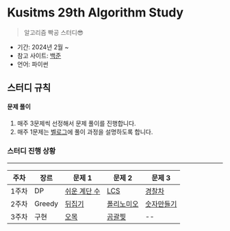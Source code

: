 # Kusitms 29th Algorithm Study

> 알고리즘 빡공 스터디😎

- 기간: 2024년 2월 ~
- 참고 사이트: [백준](https://www.acmicpc.net/)
- 언어: 파이썬

## 스터디 규칙

#### 문제 풀이

1. 매주 3문제씩 선정해서 문제 풀이를 진행합니다.
2. 매주 1문제는 [벨로그](https://velog.io/@j2noo/posts)에 풀이 과정을 설명하도록 합니다.

### 스터디 진행 상황

---

| **주차** | **장르** | **문제 1**                                            | **문제 2**                                         | **문제 3**                                         |
| -------- | -------- | ----------------------------------------------------- | -------------------------------------------------- | -------------------------------------------------- |
| 1주차    | DP       | [쉬운 계단 수](https://www.acmicpc.net/problem/10844) | [LCS](https://www.acmicpc.net/problem/9251)        | [경찰차](https://www.acmicpc.net/problem/2618)     |
| 2주차    | Greedy   | [뒤집기](https://www.acmicpc.net/problem/1439)        | [폴리노미오](https://www.acmicpc.net/problem/1343) | [숫자만들기](https://www.acmicpc.net/problem/1511) |
| 3주차    | 구현     | [오목](https://www.acmicpc.net/problem/2072)          | [곰괄찢](https://www.acmicpc.net/problem/25918)    | --                                                 |
